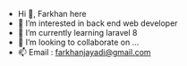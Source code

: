 - Hi 👋, Farkhan here 
- 👀 I’m interested in back end web developer
- 🌱 I’m currently learning laravel 8
- 💞️ I’m looking to collaborate on ...
- 📫 Email : farkhanjayadi@gmail.com

<!---
farhanalmoza/farhanalmoza is a ✨ special ✨ repository because its `README.md` (this file) appears on your GitHub profile.
You can click the Preview link to take a look at your changes.
--->
